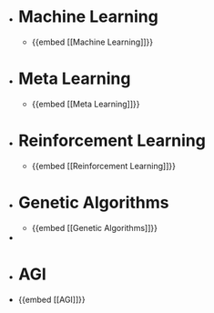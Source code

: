 - # Machine Learning
	- {{embed [[Machine Learning]]}}
- # Meta Learning
	- {{embed [[Meta Learning]]}}
- # Reinforcement Learning
	- {{embed [[Reinforcement Learning]]}}
- # Genetic Algorithms
	- {{embed [[Genetic Algorithms]]}}
-
- # AGI
- {{embed [[AGI]]}}